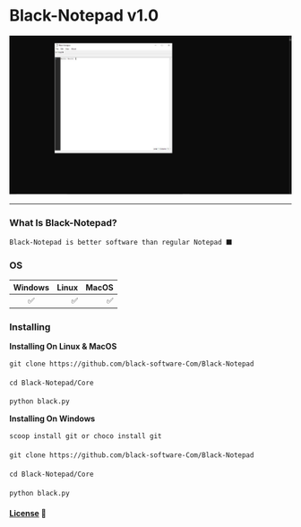 # Black-Notepad v1.0
<p>
<img  title="Black-Notepad Scr" src="./Scr/Black-Notepad-Scr.jpeg" alt="Black-Notepad Screen">
</p>
<hr>

### What Is Black-Notepad?
``` txt 
Black-Notepad is better software than regular Notepad ⬛
```
### OS

| Windows | Linux | MacOS |
:-------:|------:|--------:
✅   | ✅    |  ✅  |

### Installing

**Installing On Linux & MacOS**
``` txt
git clone https://github.com/black-software-Com/Black-Notepad

cd Black-Notepad/Core

python black.py
```

**Installing On Windows**
``` txt
scoop install git or choco install git

git clone https://github.com/black-software-Com/Black-Notepad

cd Black-Notepad/Core

python black.py
```

#### [License](https://github.com/black-software-Com/Black-Notepad/blob/main/LICENSE) 📝
<br>

